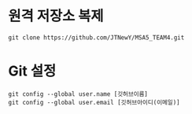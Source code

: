 # 원격 저장소 복제
```
git clone https://github.com/JTNewY/MSA5_TEAM4.git
```

# Git 설정
```
git config --global user.name [깃허브이름]
git config --global user.email [깃허브아이디(이메일)]

```